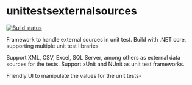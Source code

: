 # unittestsexternalsources

[![Build status](https://ci.appveyor.com/api/projects/status/bj8tr8lktp1gvmag?svg=true)](https://ci.appveyor.com/project/joaoasrosa/unittestsexternalsources)

Framework to handle external sources in unit test. Build with .NET core, supporting multiple unit test libraries

Support XML, CSV, Excel, SQL Server, among others as external data sources for the tests.
Support xUnit and NUnit as unit test frameworks.

Friendly UI to manipulate the values for the unit tests-
